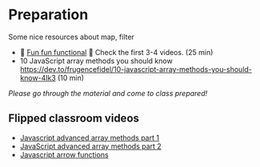 # Preparation

Some nice resources about map, filter

- :dizzy: [Fun fun functional](https://www.youtube.com/playlist?list=PL0zVEGEvSaeEd9hlmCXrk5yUyqUag-n84) :dizzy: Check the first 3-4 videos. (25 min)
- 10 JavaScript array methods you should know <https://dev.to/frugencefidel/10-javascript-array-methods-you-should-know-4lk3> (10 min)

_Please go through the material and come to class prepared!_

## Flipped classroom videos

- [Javascript advanced array methods part 1](https://youtu.be/wBKv2EX2hw8)
- [JavaScript advanced array methods part 2](https://youtu.be/w4FNF8FLjQU)
- [Javascript arrow functions](https://youtu.be/DFyfbJk4sZw)

